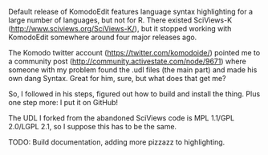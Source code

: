 Default release of KomodoEdit features language syntax highlighting for a
large number of languages, but not for R. There existed SciViews-K
(http://www.sciviews.org/SciViews-K/), but it stopped working with
KomodoEdit somewhere around four major releases ago.

The Komodo twitter account (https://twitter.com/komodoide/) pointed me to
a community post (http://community.activestate.com/node/9671) where someone
with my problem found the .udl files (the main part) and made his own dang
Syntax. Great for him, sure, but what does that get me?

So, I followed in his steps, figured out how to build and install the thing.
Plus one step more: I put it on GitHub!

The UDL I forked from the abandoned SciViews code is MPL 1.1/GPL 2.0/LGPL 2.1,
so I suppose this has to be the same.

TODO: Build documentation, adding more pizzazz to highlighting.
